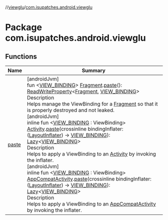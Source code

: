 //[viewglu](../../index.md)/[com.isupatches.android.viewglu](index.md)

# Package com.isupatches.android.viewglu

## Functions

| Name | Summary |
|---|---|
| [paste](paste.md) | [androidJvm]<br>fun <[VIEW_BINDING](paste.md)> [Fragment](https://developer.android.com/reference/kotlin/androidx/fragment/app/Fragment.html).[paste](paste.md)(): [ReadWriteProperty](https://kotlinlang.org/api/latest/jvm/stdlib/kotlin.properties/-read-write-property/index.html)<[Fragment](https://developer.android.com/reference/kotlin/androidx/fragment/app/Fragment.html), [VIEW_BINDING](paste.md)><br> Description<br>Helps manage the ViewBinding for a [Fragment](https://developer.android.com/reference/kotlin/androidx/fragment/app/Fragment.html) so that it is properly destroyed and not leaked.<br>[androidJvm]<br>inline fun <[VIEW_BINDING](paste.md) : ViewBinding> [Activity](https://developer.android.com/reference/kotlin/android/app/Activity.html).[paste](paste.md)(crossinline bindingInflater: ([LayoutInflater](https://developer.android.com/reference/kotlin/android/view/LayoutInflater.html)) -> [VIEW_BINDING](paste.md)): [Lazy](https://kotlinlang.org/api/latest/jvm/stdlib/kotlin/-lazy/index.html)<[VIEW_BINDING](paste.md)><br> Description<br>Helps to apply a ViewBinding to an [Activity](https://developer.android.com/reference/kotlin/android/app/Activity.html) by invoking the inflater.<br>[androidJvm]<br>inline fun <[VIEW_BINDING](paste.md) : ViewBinding> [AppCompatActivity](https://developer.android.com/reference/kotlin/androidx/appcompat/app/AppCompatActivity.html).[paste](paste.md)(crossinline bindingInflater: ([LayoutInflater](https://developer.android.com/reference/kotlin/android/view/LayoutInflater.html)) -> [VIEW_BINDING](paste.md)): [Lazy](https://kotlinlang.org/api/latest/jvm/stdlib/kotlin/-lazy/index.html)<[VIEW_BINDING](paste.md)><br> Description<br>Helps to apply a ViewBinding to an [AppCompatActivity](https://developer.android.com/reference/kotlin/androidx/appcompat/app/AppCompatActivity.html) by invoking the inflater. |
